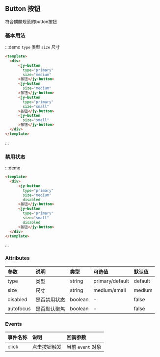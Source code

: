 ## Button 按钮

符合麒麟规范的button按钮

### 基本用法

:::demo `type` 类型 `size` 尺寸

```html
<template>
  <div>
      <jy-button
        type="primary"
        size="medium"
      >按钮</jy-button>
      <jy-button
        size="medium"
      >按钮</jy-button>
      <jy-button
        type="primary"
        size="small"
      >按钮</jy-button>
      <jy-button
        size="small"
      >按钮</jy-button>
  </div>
</template>
```
:::

### 禁用状态
:::demo
```html
<template>
  <div>
      <jy-button
        type="primary"
        size="medium"
        disabled
      >按钮</jy-button>
      <jy-button
        type="primary"
        size="small"
        disabled
      >按钮</jy-button>
  </div>
</template>
```
:::


### Attributes
| 参数                  | 说明                                               | 类型                        | 可选值  | 默认值   |
| :--- | :---- | :---- | :---- | :---- |
| type | 类型 | string | primary/default | default |
| size | 尺寸 | string | medium/small | medium |
| disabled | 是否禁用状态 | boolean | - | false |
| autofocus | 是否默认聚焦 | boolean | - | false |

### Events
| 事件名称           | 说明             | 回调参数                                     |
| :--- | :---- | :---- |
| click    | 点击按钮触发      | 当前 `event` 对象 |

